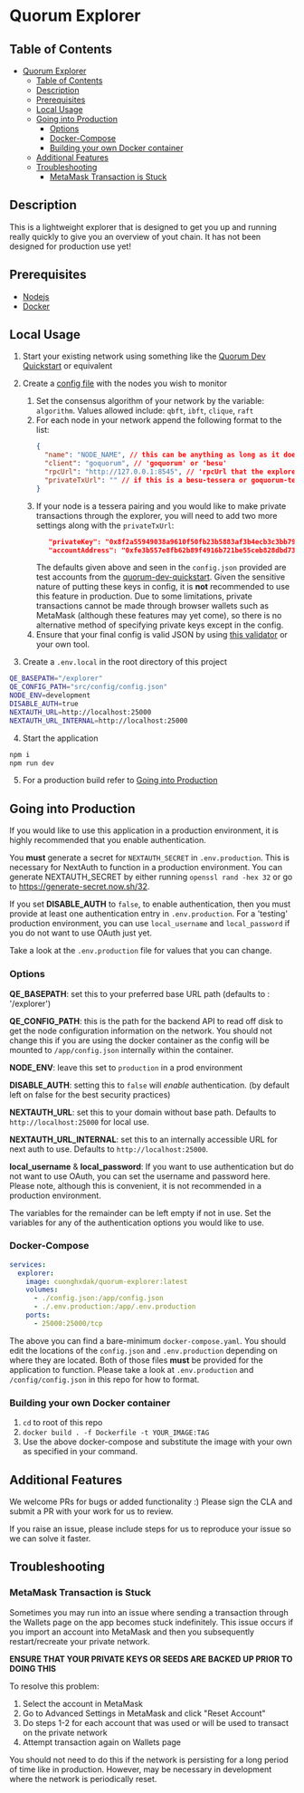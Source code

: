 # Quorum Explorer

## Table of Contents

- [Quorum Explorer](#quorum-explorer)
  - [Table of Contents](#table-of-contents)
  - [Description](#description)
  - [Prerequisites](#prerequisites)
  - [Local Usage](#local-usage)
  - [Going into Production](#going-into-production)
    - [Options](#options)
    - [Docker-Compose](#docker-compose)
    - [Building your own Docker container](#building-your-own-docker-container)
  - [Additional Features](#additional-features)
  - [Troubleshooting](#troubleshooting)
    - [MetaMask Transaction is Stuck](#metamask-transaction-is-stuck)

## Description

This is a lightweight explorer that is designed to get you up and running really quickly to give you an overview of yout chain.
It has not been designed for production use yet!

## Prerequisites

- [Nodejs](https://nodejs.org/en/download/)
- [Docker](https://www.docker.com/)

## Local Usage

1. Start your existing network using something like the [Quorum Dev Quickstart](https://www.npmjs.com/package/quorum-dev-quickstart)
   or equivalent

2. Create a [config file](./src/config/config.json) with the nodes you wish to monitor

   1. Set the consensus algorithm of your network by the variable: `algorithm`. Values allowed include: `qbft`, `ibft`, `clique`, `raft`
   2. For each node in your network append the following format to the list:
      ```json
      {
        "name": "NODE_NAME", // this can be anything as long as it does not overlap with other nodes
        "client": "goquorum", // 'goquorum' or 'besu'
        "rpcUrl": "http://127.0.0.1:8545", // 'rpcUrl that the explorer can use to contact the nodes'
        "privateTxUrl": "" // if this is a besu-tessera or goquorum-tessera pairing, set the Url to Tessera here with the port e.g. http://127.0.0.1:9081; otherwise leave it as empty
      }
      ```
   3. If your node is a tessera pairing and you would like to make private transactions through the explorer, you will need to add two more settings along with the `privateTxUrl`:
      ```json
         "privateKey": "0x8f2a55949038a9610f50fb23b5883af3b4ecb3c3bb792cbcefbd1542c692be63",
         "accountAddress": "0xfe3b557e8fb62b89f4916b721be55ceb828dbd73"
      ```
      The defaults given above and seen in the `config.json` provided are test accounts from the [quorum-dev-quickstart](https://github.com/ConsenSys/quorum-dev-quickstart).
      Given the sensitive nature of putting these keys in config, it is **not** recommended to use this feature in production. Due to some limitations, private transactions cannot be made through browser wallets such as MetaMask (although these features may yet come), so there is no alternative method of specifying private keys except in the config.
   4. Ensure that your final config is valid JSON by using [this validator](https://jsonlint.com/) or your own tool.

3. Create a `.env.local` in the root directory of this project

```bash
QE_BASEPATH="/explorer"
QE_CONFIG_PATH="src/config/config.json"
NODE_ENV=development
DISABLE_AUTH=true
NEXTAUTH_URL=http://localhost:25000
NEXTAUTH_URL_INTERNAL=http://localhost:25000
```

4. Start the application

```bash
npm i
npm run dev
```

5. For a production build refer to [Going into Production](#going-into-production)

## Going into Production

If you would like to use this application in a production environment, it is highly recommended that you enable authentication.

You **must** generate a secret for `NEXTAUTH_SECRET` in `.env.production`. This is necessary for NextAuth to function in a production environment. You can generate NEXTAUTH_SECRET by either running `openssl rand -hex 32` or go to https://generate-secret.now.sh/32.

If you set **DISABLE_AUTH** to `false`, to enable authentication, then you must provide at least one authentication entry in `.env.production`. For a 'testing' production environment, you can use `local_username` and `local_password` if you do not want to use OAuth just yet.

Take a look at the `.env.production` file for values that you can change.

### Options

**QE_BASEPATH**: set this to your preferred base URL path (defaults to : '/explorer')

**QE_CONFIG_PATH**: this is the path for the backend API to read off disk to get the node configuration information on the network. You should not change this if you are using the docker container as the config will be mounted to `/app/config.json` internally within the container.

**NODE_ENV**: leave this set to `production` in a prod environment

**DISABLE_AUTH**: setting this to `false` will _enable_ authentication. (by default left on false for the best security practices)

**NEXTAUTH_URL**: set this to your domain without base path. Defaults to `http://localhost:25000` for local use.

**NEXTAUTH_URL_INTERNAL**: set this to an internally accessible URL for next auth to use. Defaults to `http://localhost:25000`.

**local_username** & **local_password**: If you want to use authentication but do not want to use OAuth, you can set the username and password here. Please note, although this is convenient, it is not recommended in a production environment.

The variables for the remainder can be left empty if not in use. Set the variables for any of the authentication options you would like to use.

### Docker-Compose

```yaml
services:
  explorer:
    image: cuonghxdak/quorum-explorer:latest
    volumes:
      - ./config.json:/app/config.json
      - ./.env.production:/app/.env.production
    ports:
      - 25000:25000/tcp
```

The above you can find a bare-minimum `docker-compose.yaml`. You should edit the locations of the `config.json` and `.env.production` depending on where they are located. Both of those files **must** be provided for the application to function. Please take a look at `.env.production` and `/config/config.json` in this repo for how to format.

### Building your own Docker container

1. `cd` to root of this repo
2. `docker build . -f Dockerfile -t YOUR_IMAGE:TAG`
3. Use the above docker-compose and substitute the image with your own as specified in your command.

## Additional Features

We welcome PRs for bugs or added functionality :) Please sign the CLA and submit a PR with your work for us to review.

If you raise an issue, please include steps for us to reproduce your issue so we can solve it faster.

## Troubleshooting

### MetaMask Transaction is Stuck

Sometimes you may run into an issue where sending a transaction through the Wallets page on the app becomes stuck indefinitely. This issue occurs if you import an account into MetaMask and then you subsequently restart/recreate your private network.

**ENSURE THAT YOUR PRIVATE KEYS OR SEEDS ARE BACKED UP PRIOR TO DOING THIS**

To resolve this problem:

1. Select the account in MetaMask
2. Go to Advanced Settings in MetaMask and click "Reset Account"
3. Do steps 1-2 for each account that was used or will be used to transact on the private network
4. Attempt transaction again on Wallets page

You should not need to do this if the network is persisting for a long period of time like in production. However, may be necessary in development where the network is periodically reset.
